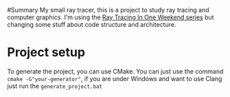 #Summary
My small ray tracer, this is a project to study ray tracing and computer graphics. I'm using the [Ray Tracing In One Weekend series](https://raytracing.github.io/) but changing some stuff about code structure and architecture.

# Project setup
To generate the project, you can use CMake. You can just use the command `cmake -G"your-generator"`, if you are under Windows and want to use Clang just run the `generate_project.bat`

